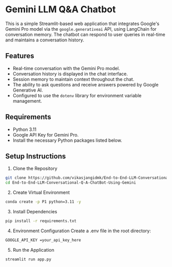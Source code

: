 # Gemini LLM Q&A Chatbot

This is a simple Streamlit-based web application that integrates Google's Gemini Pro model via the `google.generativeai` API, using LangChain for conversation memory. The chatbot can respond to user queries in real-time and maintains a conversation history.

## Features
- Real-time conversation with the Gemini Pro model.
- Conversation history is displayed in the chat interface.
- Session memory to maintain context throughout the chat.
- The ability to ask questions and receive answers powered by Google Generative AI.
- Configured to use the `dotenv` library for environment variable management.

## Requirements
- Python 3.11
- Google API Key for Gemini Pro.
- Install the necessary Python packages listed below.

## Setup Instructions

1. Clone the Repository
```bash
git clone https://github.com/vikasjangidmk/End-to-End-LLM-Conversational-Q-A-ChatBot-Using-Gemini.git
cd End-to-End-LLM-Conversational-Q-A-ChatBot-Using-Gemini
```

2. Create Virtual Environment
```bash
conda create -p P1 python=3.11 -y
```

3. Install Dependencies
```bash
pip install -r requirements.txt
```

4. Environment Configuration Create a .env file in the root directory:
```bash
GOOGLE_API_KEY =your_api_key_here
```

5. Run the Application
```bash
streamlit run app.py
```